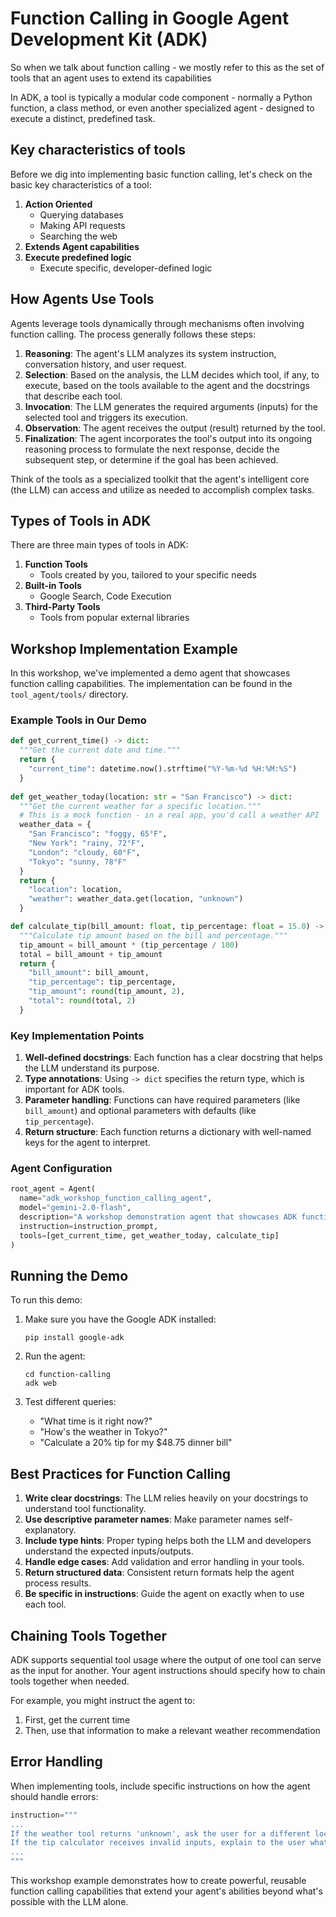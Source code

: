 # Function Calling in Google Agent Development Kit (ADK)

So when we talk about function calling - we mostly refer to this as the set of tools that an agent uses to extend its capabilities

In ADK, a tool is typically a modular code component - normally a Python function, a class method, or even another specialized agent - designed to execute a distinct, predefined task.

## Key characteristics of tools

Before we dig into implementing basic function calling, let's check on the basic key characteristics of a tool:

1. **Action Oriented**
   - Querying databases
   - Making API requests
   - Searching the web
2. **Extends Agent capabilities**
3. **Execute predefined logic**
   - Execute specific, developer-defined logic

## How Agents Use Tools

Agents leverage tools dynamically through mechanisms often involving function calling. The process generally follows these steps:

1. **Reasoning**: The agent's LLM analyzes its system instruction, conversation history, and user request.
2. **Selection**: Based on the analysis, the LLM decides which tool, if any, to execute, based on the tools available to the agent and the docstrings that describe each tool.
3. **Invocation**: The LLM generates the required arguments (inputs) for the selected tool and triggers its execution.
4. **Observation**: The agent receives the output (result) returned by the tool.
5. **Finalization**: The agent incorporates the tool's output into its ongoing reasoning process to formulate the next response, decide the subsequent step, or determine if the goal has been achieved.

Think of the tools as a specialized toolkit that the agent's intelligent core (the LLM) can access and utilize as needed to accomplish complex tasks.

## Types of Tools in ADK

There are three main types of tools in ADK:

1. **Function Tools**
   - Tools created by you, tailored to your specific needs
2. **Built-in Tools**
   - Google Search, Code Execution
3. **Third-Party Tools**
   - Tools from popular external libraries

## Workshop Implementation Example

In this workshop, we've implemented a demo agent that showcases function calling capabilities. The implementation can be found in the `tool_agent/tools/` directory.

### Example Tools in Our Demo

```python
def get_current_time() -> dict:
  """Get the current date and time."""
  return {
    "current_time": datetime.now().strftime("%Y-%m-%d %H:%M:%S")
  }
  
def get_weather_today(location: str = "San Francisco") -> dict:
  """Get the current weather for a specific location."""
  # This is a mock function - in a real app, you'd call a weather API
  weather_data = {
    "San Francisco": "foggy, 65°F",
    "New York": "rainy, 72°F",
    "London": "cloudy, 60°F",
    "Tokyo": "sunny, 78°F"
  }
  return {
    "location": location,
    "weather": weather_data.get(location, "unknown")
  }

def calculate_tip(bill_amount: float, tip_percentage: float = 15.0) -> dict:
  """Calculate tip amount based on the bill and percentage."""
  tip_amount = bill_amount * (tip_percentage / 100)
  total = bill_amount + tip_amount
  return {
    "bill_amount": bill_amount,
    "tip_percentage": tip_percentage,
    "tip_amount": round(tip_amount, 2),
    "total": round(total, 2)
  }
```

### Key Implementation Points

1. **Well-defined docstrings**: Each function has a clear docstring that helps the LLM understand its purpose.
2. **Type annotations**: Using `-> dict` specifies the return type, which is important for ADK tools.
3. **Parameter handling**: Functions can have required parameters (like `bill_amount`) and optional parameters with defaults (like `tip_percentage`).
4. **Return structure**: Each function returns a dictionary with well-named keys for the agent to interpret.

### Agent Configuration

```python
root_agent = Agent(
  name="adk_workshop_function_calling_agent",
  model="gemini-2.0-flash",
  description="A workshop demonstration agent that showcases ADK function calling capabilities.",
  instruction=instruction_prompt,
  tools=[get_current_time, get_weather_today, calculate_tip]
)
```

## Running the Demo

To run this demo:

1. Make sure you have the Google ADK installed:
   ```
   pip install google-adk
   ```

2. Run the agent:
   ```
   cd function-calling
   adk web
   ```

3. Test different queries:
   - "What time is it right now?"
   - "How's the weather in Tokyo?"
   - "Calculate a 20% tip for my $48.75 dinner bill"

## Best Practices for Function Calling

1. **Write clear docstrings**: The LLM relies heavily on your docstrings to understand tool functionality.
2. **Use descriptive parameter names**: Make parameter names self-explanatory.
3. **Include type hints**: Proper typing helps both the LLM and developers understand the expected inputs/outputs.
4. **Handle edge cases**: Add validation and error handling in your tools.
5. **Return structured data**: Consistent return formats help the agent process results.
6. **Be specific in instructions**: Guide the agent on exactly when to use each tool.

## Chaining Tools Together

ADK supports sequential tool usage where the output of one tool can serve as the input for another. Your agent instructions should specify how to chain tools together when needed.

For example, you might instruct the agent to:
1. First, get the current time
2. Then, use that information to make a relevant weather recommendation

## Error Handling

When implementing tools, include specific instructions on how the agent should handle errors:

```python
instruction="""
...
If the weather tool returns 'unknown', ask the user for a different location.
If the tip calculator receives invalid inputs, explain to the user what went wrong.
...
"""
```

This workshop example demonstrates how to create powerful, reusable function calling capabilities that extend your agent's abilities beyond what's possible with the LLM alone.





